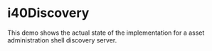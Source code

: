 # i40Discovery
This demo shows the actual state of the implementation for a asset administration shell discovery server.
